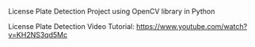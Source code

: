 License Plate Detection Project using OpenCV library in Python

License Plate Detection Video Tutorial: https://www.youtube.com/watch?v=KH2NS3qd5Mc
